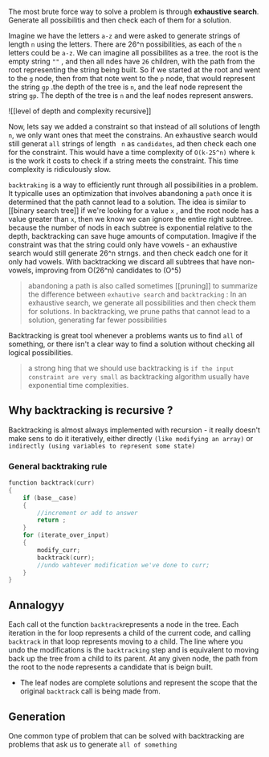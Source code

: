 The most brute force way to solve a problem is through **exhaustive search**. Generate all possibilitis and then check each of them for a solution.

Imagine we have the letters  `a-z` and were asked to generate strings of length `n` using the letters. There are 26^n possibilities, as each of the `n` letters could be `a-z`. We can imagine all possibilites as a tree. the root is the empty string `""`  , and then all ndes have `26` children, with the path from the root representing the string being built. So if we started at the root and went to the `g` node, then from that note went to the `p` node, that would represent the string `gp` .the depth of the tree is `n`, and the leaf node represent the string `gp`. The depth of the tree is  `n` and the leaf nodes represent answers.

![[level of depth and complexity recursive]]

Now, lets say we added a constraint so that instead of all solutions of length `n`, we only want ones that meet the constrains. An exhaustive search would still generat `all` strings of length ` n` as `candidates`, ad then check each one for the constraint. This would have a time complexity of `O(k·25^n)` 
where `k` is the work it costs to check if a string meets the constraint. This time complexity is ridiculously slow. 

`backtraking` is a way to efficiently runt through all possibilities in a problem. It typicalle uses an optimization that involves abandoning a `path` once it is determined that the path cannot lead to a solution. The idea is similar to [[binary search tree]] if we're  looking for a value `x` , and the root node has a value greater than `x`, then we know we can ignore the entire right subtree. because the number of nods in each subtree is exponential relative to the depth, backtracking can save huge amounts of computation. Imagive if the constraint was that the string could only have vowels - an exhaustive search would still generate 26^n strngs. and then check eadch one for it only had vowels. With backtracking we discard all subtrees that have non-vowels, improving from O(26^n) candidates to (O^5) 

> abandoning a path is also called sometimes [[pruning]]
> to summarize the difference between `exhautive search` and `backtracking` : In an exhaustive search, we generate all possibilities and then  check them for solutions.
> In backtracking, we prune paths that cannot lead to a solution, generating far fewer possibilities


Backtracking is great tool whenever a problems wants us to find `all` of something, or there isn't a clear way to find a solution  without checking all logical possibilities. 

> a strong hing that we should use backtracking is `if the input constraint are very small` as backtracking algorithm usually have exponential time complexities.


## Why backtracking is recursive ?
Backtracking is almost always implemented with recursion - it really  doesn't make sens to do it iteratively, either directly `(like modifying an array)` or `indirectly (using variables to represent some state)` 

### General backtraking rule 
```c
function backtrack(curr)
{
	if (base__case)
	{
		//increment or add to answer
		return ;
	}
	for (iterate_over_input)
	{
		modify_curr;
		backtrack(curr);
		//undo wahtever modification we've done to curr;
	}
}
```


## Annalogyy
Each call ot the function `backtrack`represents a node in the tree. Each iteration in the for loop represents a child of the current code, and calling `backtrack` in that loop represents moving to a child. 
The line where you undo the modifications is the `backtracking` step and is equivalent to moving back up the tree from a child to its parent.
At any given node, the path from the root to the node represents a candidate that is beign built. 
- The leaf nodes are complete solutions and represent the scope that the original `backtrack` call is being made from. 

## Generation
One common type of problem that can be solved with backtracking are problems that ask us to generate `all of something`